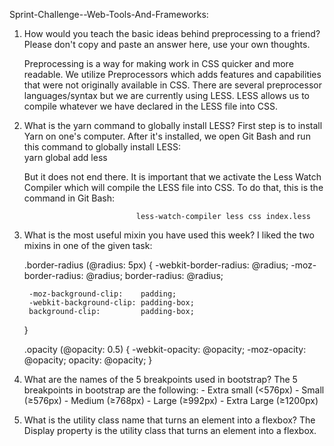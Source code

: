 Sprint-Challenge--Web-Tools-And-Frameworks:

1. How would you teach the basic ideas behind preprocessing to a friend? Please don't copy and paste an answer here, use your own thoughts.

    Preprocessing is a way for making work in CSS quicker and more readable. We utilize Preprocessors which adds features and capabilities that were not originally available in CSS. There are several preprocessor languages/syntax but we are currently using LESS. LESS allows us to compile whatever we have declared in the LESS file into CSS.  


2. What is the yarn command to globally install LESS?
    First step is to install Yarn on one's computer. After it's installed, we open Git Bash and run this command to globally install LESS:     
                                yarn global add less

    But it does not end there. It is important that we activate the Less Watch Compiler which will compile the LESS file into CSS. To do that, this is the command in Git Bash: 
                                
                                less-watch-compiler less css index.less 

3. What is the most useful mixin you have used this week?
    I liked the two mixins in one of the given task: 

    .border-radius (@radius: 5px) {
	    -webkit-border-radius: @radius;
	    -moz-border-radius:    @radius;
	    border-radius:         @radius;

	    -moz-background-clip:    padding;
	    -webkit-background-clip: padding-box;
	    background-clip:         padding-box;
    }

    .opacity (@opacity: 0.5) {
	    -webkit-opacity: 	@opacity;
	    -moz-opacity: 		@opacity;
	    opacity: 		    @opacity;
    }       


4. What are the names of the 5 breakpoints used in bootstrap?
    The 5 breakpoints in bootstrap are the following: 
        - Extra small (<576px)
        - Small (≥576px)
        - Medium (≥768px)
        - Large (≥992px)
        - Extra Large (≥1200px)

5. What is the utility class name that turns an element into a flexbox?
    The Display property is the utility class that turns an element into a flexbox. 